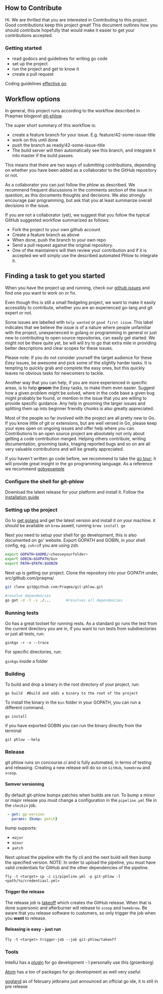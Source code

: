 
## How to Contribute

Hi. We are thrilled that you are interested in Contributing to this project. Good contributions keep this project great! This document outlines how you should contribute hopefully that would make it easier to get your contributions accepted.   

### Getting started
- read godocs and guidelines for writing go code 
- set up the project
- run the project and get to know it
- create a pull request

Coding guidelines [effective go](https://golang.org/doc/effective_go.html) 

## Workflow options
In general, this project runs according to the workflow described in Praqmas blogpost [git-phlow](https://www.praqma.com/stories/git-phlow/).

The super short summary of this workflow is:
- create a feature branch for your issue. E.g. feature/42-some-issue-title
- work on this until done
- push the branch as ready/42-some-issue-title
- The build server will then automatically see this branch, and integrate it into master if the build passes.

This means that there are two ways of submitting contributions, depending on whether you have been added as a collaborator to the GitHub repository or not.

As a collaborator you can just follow the phlow as described. We recommend frequent discussions in the comments section of the issue in question, as this documents thoughts and decisions. We also strongly encourage pair programming, but ask that you at least summarize overall decisions in the issue.

If you are not a collaborator (yet), we suggest that you follow the typical GitHub suggested workflow summarized as follows:
- Fork the project to your own github account
- Create a feature branch as above
- When done, push the branch to your own repo
- Send a pull request against the original repository.
- One of the maintainers will then review your contribution and if it is accepted we will simply use the described automated Phlow to integrate it.

## Finding a task to get you started
When you have the project up and running, check our [github issues](https://github.com/Praqma/git-phlow/issues) and find one you want to work on or fix.

Even though this is still a small fledgeling project, we want to make it easily accessibly to contribute, whether you are an experienced go-lang and git expert or not. 

Some issues are labelled with `help wanted` or `good first issue`. This label indicates that we believe the issue is of a nature where people unfamiliar with the project, unexperienced in golang or programming in general or just new to contributing to open source repositories, can easily get started. We might not be there quite yet, be will will try to go that extra mile in providing better descriptions and clear scopes for these issues.

Please note: If you do not consider yourself the target audience for these *Easy* issues, be awesome and pick some of the slightly harder tasks. It is tempting to quickly grab and complete the easy ones, but this quickly leaves no obvious tasks for newcomers to tackle. 

Another way that you can help, if you are more experienced in specific areas, is to help **groom** the *Easy* tasks, to make them even easier. Suggest how a given problem might be solved, where in the code base a given bug might probably be found, or mention in the issue that you are willing to provide specific guidance. Any help in grooming the larger issues and splitting them up into beginner friendly chunks is also greatly appreciated.

Most of the people so far involved with the project are all pretty new to Go. If you know little of git or extensions, but are well versed in Go, please keep your eyes open on ongoing issues and offer help where you can. Contributions to an open source project are absolutely not only about getting a code contribution merged. Helping others contribute, writing documentation, grooming tasks, triaging reported bugs and so on are all very valuable contributions and will be greatly appreciated.

If you haven't written go code before, we recommend to take the [go tour](https://tour.golang.org/welcome/1); it will provide great insight in the go programming language. As a reference we recommend [gobyexample](https://gobyexample.com/)

### Configure the shell for git-phlow

Download the latest release for your platform and install it. Follow the [installation guide](/docs/installation.md)

### Setting up the project

Go to [get golang](https://golang.org/doc/install) and get the latest version and install it on your machine.
it should be available on `brew` aswell, running `brew install go`

Next you need to setup your shell for go development, this is also documented on go' website. Export GOPATH and GOBIN, in your shell config,
eg. `zshrc`if you are using zsh.

```bash
export GOPATH=$HOME/<chooseyourfolder>
export GOBIN=$GOPATH/bin
export PATH=$PATH:$GOBIN
```

Next up is getting our project. Clone the repository into your GOPATH under, src/github.com/praqma/
```bash
git clone git@github.com:Praqma/git-phlow.git

#resolve dependencies
go get -d -t -v ./...		#resolves all dependencies                               
```
### Running tests
Go has a great toolset for running rests. As a standard go runs the test from the current directory you are in, if you want to run tests from subdirectories or just all tests, run:

`ginkgo -r -v --trace`  

For specific directories, run:

`ginkgo` inside a folder 


### Building

To build and drop a binary in the root directory of your project, run:

`go build  #Build and adds a binary to the root of the project`

To install the binary in the `bin`  folder in your GOPATH, you can run a different command.

`go install`

if you have exported GOBIN you can run the binary directly from the terminal

`git phlow --help`


### Release
git phlow runs on concourse.ci and is fully automated, in terms of testing and releasing.  Creating a new release will do so on `GitHub`,  `homebrew`  and `scoop`.

#### Semver versioning
By default git-phlow bumps patches when builds are run. To bump a minor or major release you must change a configuration in the `pipeline.yml` file  in the `checkin`  job.
```yaml
 - get: gp-version
   params: {bump: patch}
```
bump supports:
- `major`
- `minor`
- `patch`

Next upload the pipeline with the fly cli and the next build will then bump the specified version.
NOTE: In order to upload the pipeline, you must have valid credentials for GitHub and the other dependencies of the pipeline.
```
fly -t <target> sp -c ci/pipeline.yml -p git-phlow -l <path/to/credentiasl.yml>
```

#### Trigger the release
The release job is [takeoff](http://concourse.bosh.praqma.cloud/teams/main/pipelines/git-phlow/jobs/takeoff/builds/1) which creates the GitHub release. When that is done supersonic and afterburner will release to `scoop` and `homebrew`. Be aware that you release software to customers, so only trigger the job when you **want** to release.

#### Releasing is easy - just run
```
fly -t <target> trigger-job --job git-phlow/takeoff
```


### Tools
IntelliJ has a [plugin](http://go-ide.com) for go development - I personally use this (groenborg)

[Atom](https://atom.io) has a ton of packages for go development as well very useful

[gogland](https://www.jetbrains.com/go/) as of february jetbrains just announced an official go ide, it is still in pre release
